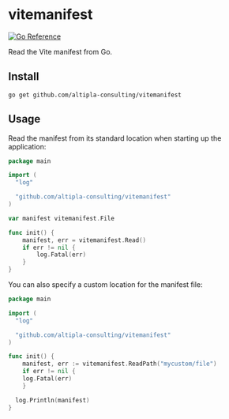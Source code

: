 
# vitemanifest

[![Go Reference](https://pkg.go.dev/badge/github.com/altipla-consulting/vitemanifest.svg)](https://pkg.go.dev/github.com/altipla-consulting/vitemanifest)

Read the Vite manifest from Go.


## Install

```shell
go get github.com/altipla-consulting/vitemanifest
```


## Usage

Read the manifest from its standard location when starting up the application:

```go
package main

import (
  "log"

  "github.com/altipla-consulting/vitemanifest"
)

var manifest vitemanifest.File

func init() {
	manifest, err = vitemanifest.Read()
	if err != nil {
		log.Fatal(err)
	}
}
```

You can also specify a custom location for the manifest file:

```go
package main

import (
  "log"

  "github.com/altipla-consulting/vitemanifest"
)

func init() {
	manifest, err := vitemanifest.ReadPath("mycustom/file")
	if err != nil {
    log.Fatal(err)
	}

  log.Println(manifest)
}
```
